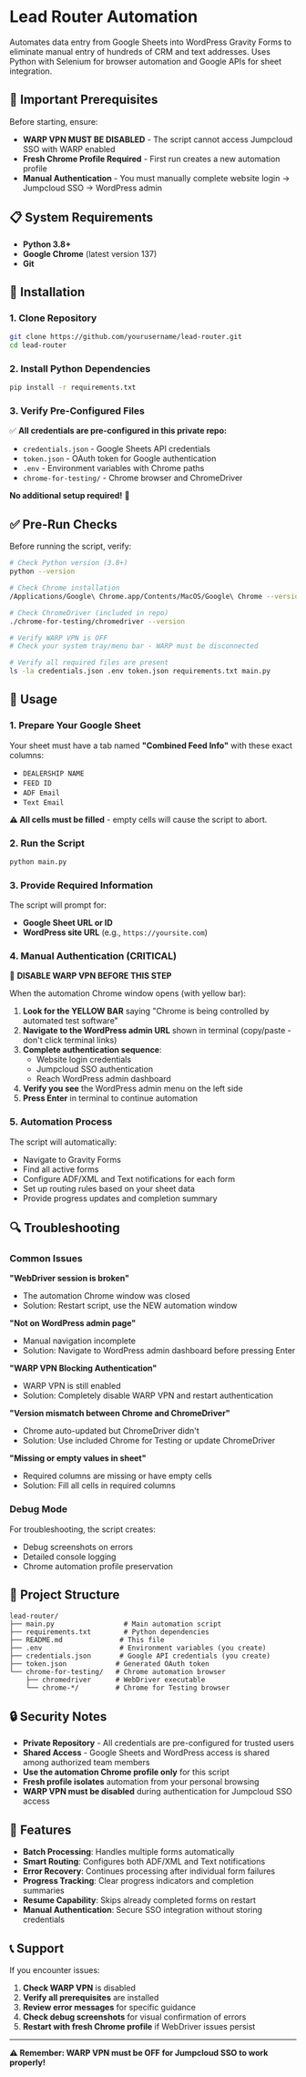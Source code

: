 # Lead Router Automation

Automates data entry from Google Sheets into WordPress Gravity Forms to eliminate manual entry of hundreds of CRM and text addresses. Uses Python with Selenium for browser automation and Google APIs for sheet integration.

## 🚨 Important Prerequisites

Before starting, ensure:

- **WARP VPN MUST BE DISABLED** - The script cannot access Jumpcloud SSO with WARP enabled
- **Fresh Chrome Profile Required** - First run creates a new automation profile
- **Manual Authentication** - You must manually complete website login → Jumpcloud SSO → WordPress admin

## 📋 System Requirements

- **Python 3.8+**
- **Google Chrome** (latest version 137)
- **Git**

## 🔧 Installation

### 1. Clone Repository

```bash
git clone https://github.com/yourusername/lead-router.git
cd lead-router
```

### 2. Install Python Dependencies

```bash
pip install -r requirements.txt
```

### 3. Verify Pre-Configured Files

✅ **All credentials are pre-configured in this private repo:**
- `credentials.json` - Google Sheets API credentials
- `token.json` - OAuth token for Google authentication  
- `.env` - Environment variables with Chrome paths
- `chrome-for-testing/` - Chrome browser and ChromeDriver

**No additional setup required!** 🎉

## ✅ Pre-Run Checks

Before running the script, verify:

```bash
# Check Python version (3.8+)
python --version

# Check Chrome installation
/Applications/Google\ Chrome.app/Contents/MacOS/Google\ Chrome --version

# Check ChromeDriver (included in repo)
./chrome-for-testing/chromedriver --version

# Verify WARP VPN is OFF
# Check your system tray/menu bar - WARP must be disconnected

# Verify all required files are present
ls -la credentials.json .env token.json requirements.txt main.py
```

## 🚀 Usage

### 1. Prepare Your Google Sheet

Your sheet must have a tab named **"Combined Feed Info"** with these exact columns:
- `DEALERSHIP NAME`
- `FEED ID` 
- `ADF Email`
- `Text Email`

**⚠️ All cells must be filled** - empty cells will cause the script to abort.

### 2. Run the Script

```bash
python main.py
```

### 3. Provide Required Information

The script will prompt for:
- **Google Sheet URL or ID**
- **WordPress site URL** (e.g., `https://yoursite.com`)

### 4. Manual Authentication (CRITICAL)

🔴 **DISABLE WARP VPN BEFORE THIS STEP**

When the automation Chrome window opens (with yellow bar):

1. **Look for the YELLOW BAR** saying "Chrome is being controlled by automated test software"
2. **Navigate to the WordPress admin URL** shown in terminal (copy/paste - don't click terminal links)
3. **Complete authentication sequence**:
   - Website login credentials
   - Jumpcloud SSO authentication  
   - Reach WordPress admin dashboard
4. **Verify you see** the WordPress admin menu on the left side
5. **Press Enter** in terminal to continue automation

### 5. Automation Process

The script will automatically:
- Navigate to Gravity Forms
- Find all active forms
- Configure ADF/XML and Text notifications for each form
- Set up routing rules based on your sheet data
- Provide progress updates and completion summary

## 🔍 Troubleshooting

### Common Issues

**"WebDriver session is broken"**
- The automation Chrome window was closed
- Solution: Restart script, use the NEW automation window

**"Not on WordPress admin page"**
- Manual navigation incomplete
- Solution: Navigate to WordPress admin dashboard before pressing Enter

**"WARP VPN Blocking Authentication"**
- WARP VPN is still enabled
- Solution: Completely disable WARP VPN and restart authentication

**"Version mismatch between Chrome and ChromeDriver"**
- Chrome auto-updated but ChromeDriver didn't
- Solution: Use included Chrome for Testing or update ChromeDriver

**"Missing or empty values in sheet"**
- Required columns are missing or have empty cells
- Solution: Fill all cells in required columns

### Debug Mode

For troubleshooting, the script creates:
- Debug screenshots on errors
- Detailed console logging
- Chrome automation profile preservation

## 📁 Project Structure

```
lead-router/
├── main.py                 # Main automation script
├── requirements.txt        # Python dependencies
├── README.md              # This file
├── .env                   # Environment variables (you create)
├── credentials.json       # Google API credentials (you create)
├── token.json            # Generated OAuth token
└── chrome-for-testing/   # Chrome automation browser
    ├── chromedriver      # WebDriver executable
    └── chrome-*/         # Chrome for Testing browser
```

## 🔒 Security Notes

- **Private Repository** - All credentials are pre-configured for trusted users
- **Shared Access** - Google Sheets and WordPress access is shared among authorized team members
- **Use the automation Chrome profile only** for this script
- **Fresh profile isolates** automation from your personal browsing
- **WARP VPN must be disabled** during authentication for Jumpcloud SSO access

## 🎯 Features

- **Batch Processing**: Handles multiple forms automatically
- **Smart Routing**: Configures both ADF/XML and Text notifications
- **Error Recovery**: Continues processing after individual form failures
- **Progress Tracking**: Clear progress indicators and completion summaries
- **Resume Capability**: Skips already completed forms on restart
- **Manual Authentication**: Secure SSO integration without storing credentials

## 📞 Support

If you encounter issues:

1. **Check WARP VPN** is disabled
2. **Verify all prerequisites** are installed
3. **Review error messages** for specific guidance
4. **Check debug screenshots** for visual confirmation of errors
5. **Restart with fresh Chrome profile** if WebDriver issues persist

---

**⚠️ Remember: WARP VPN must be OFF for Jumpcloud SSO to work properly!** 
